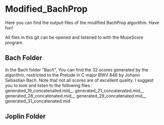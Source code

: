 # Modified_BachProp

Here you can find the output-files of the modified BachProp algorithm. 
Have fun! 

All files in this git can be opened and listened to with the MuseScore program.

## Bach Folder
In the Bach folder "Bach", You can find the 32 scores generated by the algorithm, restricted to the Prelude in C major BWV 846 by Johann Sebastian Bach. Note that not all scores are of excellent quality. I suggest you to look and listen to the following files :
generated_19_concatenated.mid__
generated_21_concatenated.mid__
generated_28_concatenated.mid__
generated_29_concatenated.mid__
generated_31_concatenated.mid


## Joplin Folder
